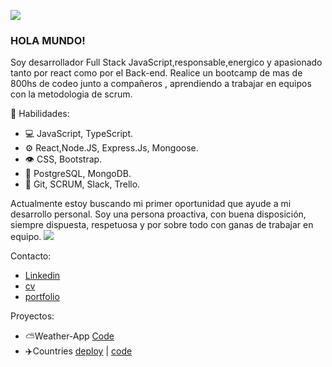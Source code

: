 ![](https://i.ibb.co/6PRHqqm/1634676669066.jpg)
### HOLA MUNDO!

Soy desarrollador Full Stack JavaScript,responsable,energico y apasionado tanto por react como por el Back-end. Realice un bootcamp de mas de 800hs de codeo junto a compañeros , aprendiendo a trabajar en equipos con la metodologia de scrum.

🧠 Habilidades:
 * 💻 JavaScript, TypeScript.
 * ⚙️ React,Node.JS, Express.Js, Mongoose.
 * 👁️ CSS, Bootstrap.
 * 💽 PostgreSQL, MongoDB.
 * 💬 Git, SCRUM, Slack, Trello.


Actualmente estoy buscando mi primer oportunidad que ayude a mi desarrollo personal. Soy una persona proactiva, con buena disposición, siempre dispuesta, respetuosa y por sobre todo con ganas de trabajar en equipo.
![](https://i.ibb.co/ZGZVzyr/skills.png)

Contacto:
 *  [Linkedin](https://www.linkedin.com/in/matias-taborda-full-stack)
 *  [cv](https://drive.google.com/file/d/10EzTqYPxn2pjYIcbS_67KKyaiALWUUAI/view?usp=sharing)
 *  [portfolio](https://portfolio-fawn-six.vercel.app/)
 
 
Proyectos:
* ⛅️Weather-App [Code](https://github.com/matydelt/weather-app)
* ✈️Countries   [deploy](https://countries-matydelt.vercel.app/) | [code](https://github.com/matydelt/countries)


<!--
**matydelt/matydelt** is a ✨ _special_ ✨ repository because its `README.md` (this file) appears on your GitHub profile.

Here are some ideas to get you started:

- 🔭 I’m currently working on ...
- 🌱 I’m currently learning ...
- 👯 I’m looking to collaborate on ...
- 🤔 I’m looking for help with ...
- 💬 Ask me about ...
- 📫 How to reach me: ...
- 😄 Pronouns: ...
- ⚡ Fun fact: ...
-->
